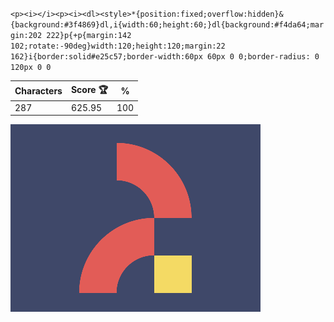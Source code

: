 `<p><i></i><p><i><dl><style>*{position:fixed;overflow:hidden}&{background:#3f4869}dl,i{width:60;height:60;}dl{background:#f4da64;margin:202 222}p{+p{margin:142 102;rotate:-90deg}width:120;height:120;margin:22 162}i{border:solid#e25c57;border-width:60px 60px 0 0;border-radius: 0 120px 0 0`

| Characters | Score 🏆 | %   |
| ---------- | -------- | --- |
| 287        | 625.95   | 100 |

![](/2024/oct2024/01/20241001.png)
